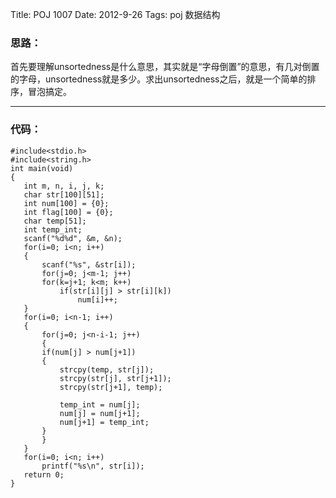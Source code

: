Title: POJ 1007
Date: 2012-9-26
Tags: poj 数据结构

### 思路：

首先要理解unsortedness是什么意思，其实就是“字母倒置”的意思，有几对倒置的字母，unsortedness就是多少。求出unsortedness之后，就是一个简单的排序，冒泡搞定。
***
### 代码：

	#include<stdio.h>
	#include<string.h>
	int main(void)
	{
	   int m, n, i, j, k;
	   char str[100][51];
	   int num[100] = {0};
	   int flag[100] = {0};
	   char temp[51];
	   int temp_int;
	   scanf("%d%d", &m, &n);
	   for(i=0; i<n; i++)
	   {
		   scanf("%s", &str[i]);
		   for(j=0; j<m-1; j++)
		   for(k=j+1; k<m; k++)
			   if(str[i][j] > str[i][k])
			       num[i]++;
	   }
	   for(i=0; i<n-1; i++)
	   {
		   for(j=0; j<n-i-1; j++)
		   {
		   if(num[j] > num[j+1])
		   {
			   strcpy(temp, str[j]);
			   strcpy(str[j], str[j+1]);
			   strcpy(str[j+1], temp);
			   
			   temp_int = num[j];
			   num[j] = num[j+1];
			   num[j+1] = temp_int;
		   }
		   }
	   }
	   for(i=0; i<n; i++)
		   printf("%s\n", str[i]);
	   return 0;
	}


